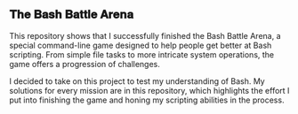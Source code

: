 ## 𝐓𝐡𝐞 𝐁𝐚𝐬𝐡 𝐁𝐚𝐭𝐭𝐥𝐞 𝐀𝐫𝐞𝐧𝐚

This repository shows that I successfully finished the Bash Battle Arena, a special command-line game designed to help people get better at Bash scripting. From simple file tasks to more intricate system operations, the game offers a progression of challenges.

I decided to take on this project to test my understanding of Bash. My solutions for every mission are in this repository, which highlights the effort I put into finishing the game and honing my scripting abilities in the process.
